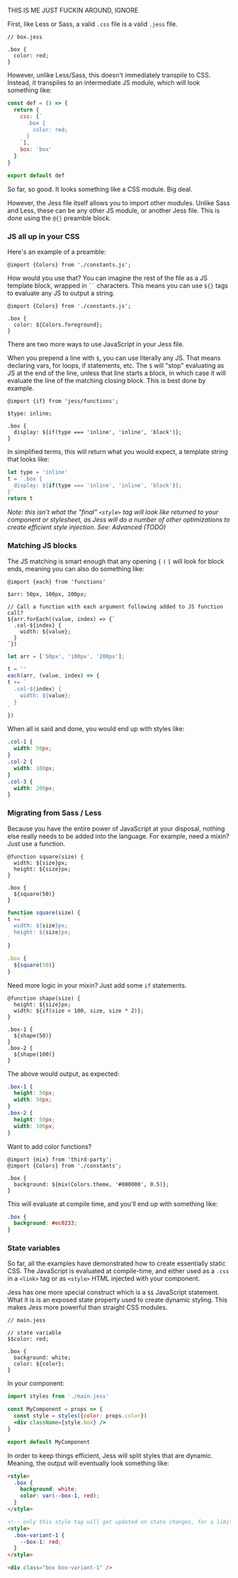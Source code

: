 THIS IS ME JUST FUCKIN AROUND, IGNORE




First, like Less or Sass, a valid `.css` file is a valid `.jess` file.
```less
// box.jess

.box {
  color: red;
}
```

However, unlike Less/Sass, this doesn't immediately transpile to CSS. Instead, it transpiles to an intermediate JS module,
which will look something like:
```js
const def = () => {
  return {
    css: [`
      .box {
        color: red;
      }
    `],
    box: 'box'
  }
}

export default def
```

So far, so good. It looks something like a CSS module. Big deal.

However, the Jess file itself allows you to import other modules. Unlike Sass and Less,
these can be any other JS module, or another Jess file. This is done using the `@{}` preamble block.

### JS all up in your CSS

Here's an example of a preamble:

```less
@import {Colors} from './constants.js';
```
How would you use that? You can imagine the rest of the file as a JS template block, wrapped in ``` `` ``` characters.
This means you can use `${}` tags to evaluate any JS to output a string.
```less
@import {Colors} from './constants.js';

.box {
  color: ${Colors.foreground};
}
```

There are two more ways to use JavaScript in your Jess file.

When you prepend a line with `$`, you can use literally any JS. That means declaring vars, for loops, if statements, etc.
The `$` will "stop" evaluating as JS at the end of the line, unless that line starts a block,
in which case it will evaluate the line of the matching closing block. This is best done by example.

```less
@import {if} from 'jess/functions';

$type: inline;

.box {
  display: ${if(type === 'inline', 'inline', 'block')};
}
```
In simplified terms, this will return what you would expect, a template string that looks like:
```js
let type = 'inline'
t = `.box {
  display: ${if(type === 'inline', 'inline', 'block')};                 
}`
return t
```
_Note: this isn't what the "final" `<style>` tag will look like returned to your component or stylesheet,
as Jess will do a number of other optimizations to create efficient style injection. See: Advanced (TODO)_

### Matching JS blocks

The JS matching is smart enough that any opening `{` `(` `[` will look for block ends, meaning you can also do something like:

```less
@import {each} from 'functions'

$arr: 50px, 100px, 200px;

// Call a function with each argument following added to JS function call?
${arr.forEach((value, index) => {`
  .col-${index} {
    width: ${value};
  }
`})
```

```js
let arr = ['50px', '100px', '200px'];

t = ''
each(arr, (value, index) => {
t += `
  .col-${index} {
    width: ${value};
  }
`
})
```


When all is said and done, you would end up with styles like:
```css
.col-1 {
  width: 50px;
}
.col-2 {
  width: 100px;
}
.col-3 {
  width: 200px;
}
```

### Migrating from Sass / Less

Because you have the entire power of JavaScript at your disposal, nothing else really needs to be added into the language.
For example, need a mixin? Just use a function.

```less
@function square(size) {
  width: ${size}px;
  height: ${size}px;
}

.box {
  ${square(50)}
}
```

```js
function square(size) {
t += `
  width: ${size}px;
  height: ${size}px;
`
}

.box {
  ${square(50)}
}
```
Need more logic in your mixin? Just add some `if` statements.
```less
@function shape(size) {
  height: ${size}px;
  width: ${if(size < 100, size, size * 2)};
}

.box-1 {
  ${shape(50)}
}
.box-2 {
  ${shape(100)}
}
```
The above would output, as expected:
```css
.box-1 {
  height: 50px;
  width: 50px;
}
.box-2 {
  height: 50px;
  width: 100px;
}
```

Want to add color functions?

```less
@import {mix} from 'third-party';
@import {Colors} from './constants';

.box {
  background: ${mix(Colors.theme, '#000000', 0.5)};
}
```
This will evaluate at compile time, and you'll end up with something like:
```css
.box {
  background: #ec0233;
}
```

### State variables

So far, all the examples have demonstrated how to create essentially static CSS. The JavaScript is evaluated at compile-time, and either used as a `.css` in a `<link>` tag or as `<style>` HTML injected with your component.

Jess has one more special construct which is a `$$` JavaScript statement. What it is is an exposed state property used to create dynamic styling. This makes Jess more powerful than straight CSS modules.

```less
// main.jess

// state variable
$$color: red;

.box {
  background: white;
  color: ${color};
}
```

In your component:
```jsx
import styles from './main.jess'

const MyComponent = props => {
  const style = styles({color: props.color})
  <div className={style.box} />
}

export default MyComponent
```

In order to keep things efficient, Jess will split styles that are dynamic. Meaning, the output will eventually look something like:
```html
<style>
  .box {
    background: white;
    color: var(--box-1, red);
  }
</style>

<!-- only this style tag will get updated on state changes, for a limited render tree update -->
<style>
  .box-variant-1 {
    --box-1: red;
  }
</style>

<div class="box box-variant-1" />

```
